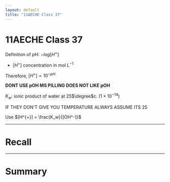 ```yaml
---
layout: default
title: "11AECHE Class 37"
---
```

# 11AECHE Class 37


Definition of pH: $-log[H^+]$
- $[H^+]$ concentration in mol L$^{-1}$

Therefore, $[H^{+}]=10^{-pH}$

**DONT USE pOH MS PILLING DOES NOT LIKE pOH**

$K_w$: ionic product of water at 25$\degree$c. ($1 \times 10^{-14}$)

IF THEY DON'T GIVE YOU TEMPERATURE ALWAYS ASSUME ITS 25

Use $[H^{+}] = \frac{K_w}{[OH^-]}$


---
# Recall







---
# Summary


